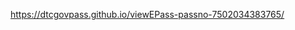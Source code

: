 https://dtcgovpass.github.io/viewEPass-passno-7502034383765/


<!---
Shivamyadva/Shivamyadva is a ✨ special ✨ repository because its `README.md` (this file) appears on your GitHub profile.
You can click the Preview link to take a look at your changes.
--->
